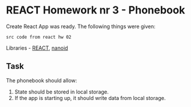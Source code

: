 # REACT Homework nr 3 - Phonebook

Create React App was ready. The following things were given:

`src code from react hw 02`

Libraries - [REACT](https://pl.react.dev/), [nanoid](https://www.npmjs.com/package/nanoid)

## Task

The phonebook should allow:
1. State should be stored in local storage.
2. If the app is starting up, it should write data from local storage.
